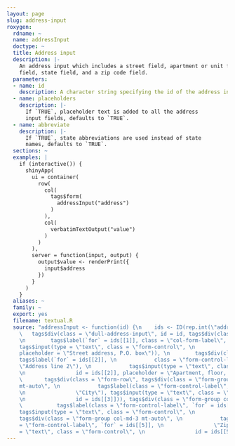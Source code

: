 ```yaml
---
layout: page
slug: address-input
roxygen:
  rdname: ~
  name: addressInput
  doctype: ~
  title: Address input
  description: |-
    An address input which includes a street field, apartment or unit field, city
    field, state field, and a zip code field.
  parameters:
  - name: id
    description: A character string specifying the id of the address input.
  - name: placeholders
    description: |-
      If `TRUE`, placeholder text is added to all the address
      input fields, defaults to `TRUE`.
  - name: abbreviate
    description: |-
      If `TRUE`, state abbreviations are used instead of state
      names, defaults to `TRUE`.
  sections: ~
  examples: |
    if (interactive()) {
      shinyApp(
        ui = container(
          row(
            col(
              tags$form(
                addressInput("address")
              )
            ),
            col(
              verbatimTextOutput("value")
            )
          )
        ),
        server = function(input, output) {
          output$value <- renderPrint({
            input$address
          })
        }
      )
    }
  aliases: ~
  family: ~
  export: yes
  filename: textual.R
  source: "addressInput <- function(id) {\n    ids <- ID(rep.int(\"address\", 5))\n
    \   tags$div(class = \"dull-address-input\", id = id, tags$div(class = \"form-group\",
    \n        tags$label(`for` = ids[[1]], class = \"col-form-label\", \n            \"Address\"),
    tags$input(type = \"text\", class = \"form-control\", \n            id = ids[[1]],
    placeholder = \"Street address, P.O. box\")), \n        tags$div(class = \"form-group\",
    tags$label(`for` = ids[[2]], \n            class = \"form-control-label sr-only\",
    \"Address line 2\"), \n            tags$input(type = \"text\", class = \"form-control\",
    \n                id = ids[[2]], placeholder = \"Apartment, floor, unit\")), \n
    \       tags$div(class = \"form-row\", tags$div(class = \"form-group col-md-6
    mt-auto\", \n            tags$label(class = \"form-control-label\", `for` = ids[[3]],
    \n                \"City\"), tags$input(type = \"text\", class = \"form-control\",
    \n                id = ids[[3]])), tags$div(class = \"form-group col-md-3\", \n
    \           tags$label(class = \"form-control-label\", `for` = ids[[4]], \n                \"State\"),
    tags$input(type = \"text\", class = \"form-control\", \n                id = ids[[4]])),
    tags$div(class = \"form-group col-md-3 mt-auto\", \n            tags$label(class
    = \"form-control-label\", `for` = ids[[5]], \n                \"Zip\"), tags$input(type
    = \"text\", class = \"form-control\", \n                id = ids[[5]]))))\n}"
---
```

